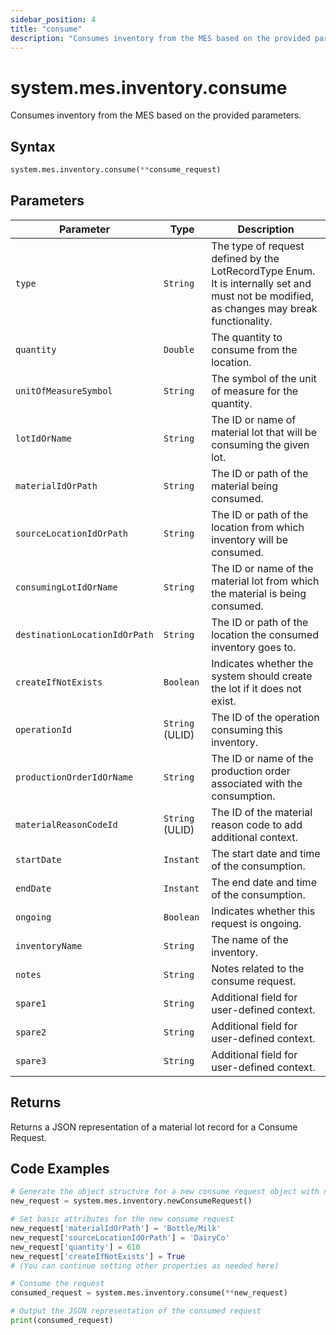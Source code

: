 ```yaml
---
sidebar_position: 4
title: "consume"
description: "Consumes inventory from the MES based on the provided parameters."
---
```


# system.mes.inventory.consume

Consumes inventory from the MES based on the provided parameters.

## Syntax
```python
system.mes.inventory.consume(**consume_request)
```

## Parameters

| Parameter                      | Type            | Description                                                                                                                               |
|--------------------------------|-----------------|-------------------------------------------------------------------------------------------------------------------------------------------|
| `type`                         | `String`        | The type of request defined by the LotRecordType Enum. It is internally set and must not be modified, as changes may break functionality. |
| `quantity`                     | `Double`        | The quantity to consume from the location.                                                                                                |
| `unitOfMeasureSymbol`          | `String`        | The symbol of the unit of measure for the quantity.                                                                                       |
| `lotIdOrName`                  | `String`        | The ID or name of material lot that will be consuming the given lot.                                                                      |
| `materialIdOrPath`             | `String`        | The ID or path of the material being consumed.                                                                                            |
| `sourceLocationIdOrPath`       | `String`        | The ID or path of the location from which inventory will be consumed.                                                                     |
| `consumingLotIdOrName`         | `String`        | The ID or name of the material lot from which the material is being consumed.                                                             |
| `destinationLocationIdOrPath`  | `String`        | The ID or path of the location the consumed inventory goes to.                                                                            |
| `createIfNotExists`            | `Boolean`       | Indicates whether the system should create the lot if it does not exist.                                                                  |
| `operationId`                  | `String` (ULID) | The ID of the operation consuming this inventory.                                                                                         |
| `productionOrderIdOrName`      | `String`        | The ID or name of the production order associated with the consumption.                                                                   |
| `materialReasonCodeId`         | `String` (ULID) | The ID of the material reason code to add additional context.                                                                             |
| `startDate`                    | `Instant`       | The start date and time of the consumption.                                                                                               |
| `endDate`                      | `Instant`       | The end date and time of the consumption.                                                                                                 |
| `ongoing`                      | `Boolean`       | Indicates whether this request is ongoing.                                                                                                |
| `inventoryName`                | `String`        | The name of the inventory.                                                                                                                |
| `notes`                        | `String`        | Notes related to the consume request.                                                                                                     |
| `spare1`                       | `String`        | Additional field for user-defined context.                                                                                                |
| `spare2`                       | `String`        | Additional field for user-defined context.                                                                                                |
| `spare3`                       | `String`        | Additional field for user-defined context.                                                                                                |

## Returns

Returns a JSON representation of a material lot record for a Consume Request.

## Code Examples

```python
# Generate the object structure for a new consume request object with no initial arguments
new_request = system.mes.inventory.newConsumeRequest()

# Set basic attributes for the new consume request
new_request['materialIdOrPath'] = 'Bottle/Milk'
new_request['sourceLocationIdOrPath'] = 'DairyCo'
new_request['quantity'] = 610
new_request['createIfNotExists'] = True
# (You can continue setting other properties as needed here)

# Consume the request
consumed_request = system.mes.inventory.consume(**new_request)

# Output the JSON representation of the consumed request
print(consumed_request)
```